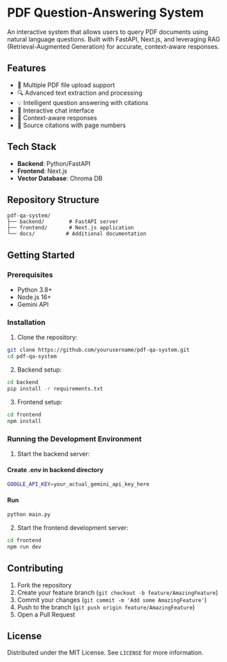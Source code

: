 # PDF Question-Answering System

An interactive system that allows users to query PDF documents using natural language questions. Built with FastAPI, Next.js, and leveraging RAG (Retrieval-Augmented Generation) for accurate, context-aware responses.

## Features

- 📁 Multiple PDF file upload support
- 🔍 Advanced text extraction and processing
- 💡 Intelligent question answering with citations
- 💬 Interactive chat interface
- 🔗 Context-aware responses
- 📄 Source citations with page numbers

## Tech Stack

- **Backend**: Python/FastAPI
- **Frontend**: Next.js
- **Vector Database**: Chroma DB
## Repository Structure

```
pdf-qa-system/
├── backend/        # FastAPI server
├── frontend/       # Next.js application
└── docs/          # Additional documentation
```

## Getting Started

### Prerequisites

- Python 3.8+
- Node.js 16+
- Gemini API

### Installation

1. Clone the repository:
```bash
git clone https://github.com/yourusername/pdf-qa-system.git
cd pdf-qa-system
```

2. Backend setup:
```bash
cd backend
pip install -r requirements.txt
```

3. Frontend setup:
```bash
cd frontend
npm install
```

### Running the Development Environment

1. Start the backend server:

#### Create .env in backend directory

```bash
GOOGLE_API_KEY=your_actual_gemini_api_key_here
```

#### Run

```bash
python main.py
```

2. Start the frontend development server:
```bash
cd frontend
npm run dev
```

## Contributing

1. Fork the repository
2. Create your feature branch (`git checkout -b feature/AmazingFeature`)
3. Commit your changes (`git commit -m 'Add some AmazingFeature'`)
4. Push to the branch (`git push origin feature/AmazingFeature`)
5. Open a Pull Request

## License

Distributed under the MIT License. See `LICENSE` for more information.
